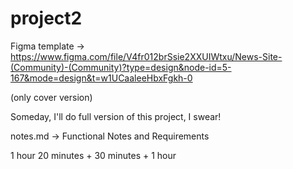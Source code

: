 # project2

Figma template -> https://www.figma.com/file/V4fr012brSsie2XXUIWtxu/News-Site-(Community)-(Community)?type=design&node-id=5-167&mode=design&t=w1UCaaleeHbxFgkh-0

(only cover version)

Someday, I'll do full version of this project, I swear!

notes.md -> Functional Notes and Requirements

1 hour 20 minutes + 30 minutes + 1 hour